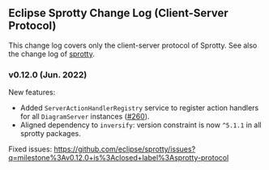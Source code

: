 ## Eclipse Sprotty Change Log (Client-Server Protocol)

This change log covers only the client-server protocol of Sprotty. See also the change log of [sprotty](https://github.com/eclipse/sprotty/blob/master/packages/sprotty/CHANGELOG.md).

### v0.12.0 (Jun. 2022)

New features:
 * Added `ServerActionHandlerRegistry` service to register action handlers for all `DiagramServer` instances ([#260](https://github.com/eclipse/sprotty/pull/260)).
 * Aligned dependency to `inversify`: version constraint is now `^5.1.1` in all sprotty packages.

Fixed issues: https://github.com/eclipse/sprotty/issues?q=milestone%3Av0.12.0+is%3Aclosed+label%3Asprotty-protocol
